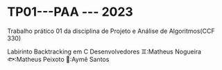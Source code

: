 # TP01---PAA --- 2023
Trabalho prático 01 da disciplina de Projeto e Análise de Algoritmos(CCF 330) 

Labirinto Backtracking em C
Desenvolvedores
  ♊:Matheus Nogueira
  🐟:Matheus Peixoto
  🧚:Aymê Santos
